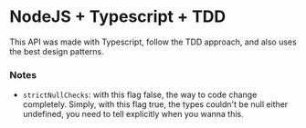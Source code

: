 # NodeJS + Typescript + TDD

This API was made with Typescript, follow the TDD approach, and also uses the best design patterns.

### Notes

- `strictNullChecks`: with this flag false, the way to code change completely. Simply, with this flag true, the types couldn't be null either undefined, you need to tell explicitly when you wanna this.